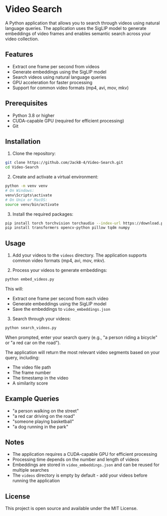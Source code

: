 # Video Search

A Python application that allows you to search through videos using natural language queries. The application uses the SigLIP model to generate embeddings of video frames and enables semantic search across your video collection.

## Features

- Extract one frame per second from videos
- Generate embeddings using the SigLIP model
- Search videos using natural language queries
- GPU acceleration for faster processing
- Support for common video formats (mp4, avi, mov, mkv)

## Prerequisites

- Python 3.8 or higher
- CUDA-capable GPU (required for efficient processing)
- Git

## Installation

1. Clone the repository:
```bash
git clone https://github.com/JackB-4/Video-Search.git
cd Video-Search
```

2. Create and activate a virtual environment:
```bash
python -m venv venv
# On Windows:
venv\Scripts\activate
# On Unix or MacOS:
source venv/bin/activate
```

3. Install the required packages:
```bash
pip install torch torchvision torchaudio --index-url https://download.pytorch.org/whl/cu118
pip install transformers opencv-python pillow tqdm numpy
```

## Usage

1. Add your videos to the `videos` directory. The application supports common video formats (mp4, avi, mov, mkv).

2. Process your videos to generate embeddings:
```bash
python embed_videos.py
```
This will:
- Extract one frame per second from each video
- Generate embeddings using the SigLIP model
- Save the embeddings to `video_embeddings.json`

3. Search through your videos:
```bash
python search_videos.py
```
When prompted, enter your search query (e.g., "a person riding a bicycle" or "a red car on the road").

The application will return the most relevant video segments based on your query, including:
- The video file path
- The frame number
- The timestamp in the video
- A similarity score

## Example Queries

- "a person walking on the street"
- "a red car driving on the road"
- "someone playing basketball"
- "a dog running in the park"

## Notes

- The application requires a CUDA-capable GPU for efficient processing
- Processing time depends on the number and length of videos
- Embeddings are stored in `video_embeddings.json` and can be reused for multiple searches
- The `videos` directory is empty by default - add your videos before running the application

## License

This project is open source and available under the MIT License.
